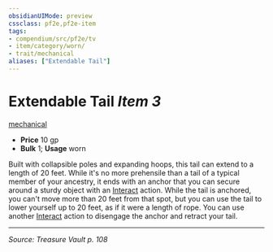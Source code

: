 ```yaml
---
obsidianUIMode: preview
cssclass: pf2e,pf2e-item
tags:
- compendium/src/pf2e/tv
- item/category/worn/
- trait/mechanical
aliases: ["Extendable Tail"]
---
```

# Extendable Tail *Item 3*  
[mechanical](mechanical.md "Mechanical Hazard Trait")  

- **Price** 10 gp
- **Bulk** 1; **Usage** worn

Built with collapsible poles and expanding hoops, this tail can extend to a length of 20 feet. While it's no more prehensile than a tail of a typical member of your ancestry, it ends with an anchor that you can secure around a sturdy object with an [Interact](interact.md) action. While the tail is anchored, you can't move more than 20 feet from that spot, but you can use the tail to lower yourself up to 20 feet, as if it were a length of rope. You can use another [Interact](interact.md) action to disengage the anchor and retract your tail.


---
*Source: Treasure Vault p. 108*